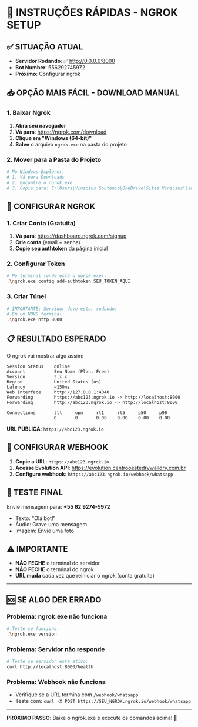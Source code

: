 # 🚀 INSTRUÇÕES RÁPIDAS - NGROK SETUP

## ✅ SITUAÇÃO ATUAL

- **Servidor Rodando**: ✅ http://0.0.0.0:8000
- **Bot Number**: 556292745972
- **Próximo**: Configurar ngrok

## 📥 OPÇÃO MAIS FÁCIL - DOWNLOAD MANUAL

### 1. Baixar Ngrok

1. **Abra seu navegador**
2. **Vá para**: https://ngrok.com/download
3. **Clique em "Windows (64-bit)"**
4. **Salve** o arquivo `ngrok.exe` na pasta do projeto

### 2. Mover para a Pasta do Projeto

```bash
# No Windows Explorer:
# 1. Vá para Downloads
# 2. Encontre o ngrok.exe
# 3. Copie para: C:\Users\Vinicius Soutenio\OneDrive\Sites Vinicius\Langcham. fluxo atendimento
```

## 🔑 CONFIGURAR NGROK

### 1. Criar Conta (Gratuita)

1. **Vá para**: https://dashboard.ngrok.com/signup
2. **Crie conta** (email + senha)
3. **Copie seu authtoken** da página inicial

### 2. Configurar Token

```bash
# No terminal (onde está o ngrok.exe):
.\ngrok.exe config add-authtoken SEU_TOKEN_AQUI
```

### 3. Criar Túnel

```bash
# IMPORTANTE: Servidor deve estar rodando!
# Em um NOVO terminal:
.\ngrok.exe http 8000
```

## 📋 RESULTADO ESPERADO

O ngrok vai mostrar algo assim:

```
Session Status    online
Account           Seu Nome (Plan: Free)
Version           3.x.x
Region            United States (us)
Latency           ~150ms
Web Interface     http://127.0.0.1:4040
Forwarding        https://abc123.ngrok.io -> http://localhost:8000
Forwarding        http://abc123.ngrok.io -> http://localhost:8000

Connections       ttl     opn     rt1     rt5     p50     p90
                  0       0       0.00    0.00    0.00    0.00
```

**URL PÚBLICA**: `https://abc123.ngrok.io`

## 🔗 CONFIGURAR WEBHOOK

1. **Copie a URL**: `https://abc123.ngrok.io`
2. **Acesse Evolution API**: https://evolution.centrooestedrywalldry.com.br
3. **Configure webhook**: `https://abc123.ngrok.io/webhook/whatsapp`

## 📱 TESTE FINAL

Envie mensagem para: **+55 62 9274-5972**

- Texto: "Olá bot!"
- Áudio: Grave uma mensagem
- Imagem: Envie uma foto

## ⚠️ IMPORTANTE

- **NÃO FECHE** o terminal do servidor
- **NÃO FECHE** o terminal do ngrok
- **URL muda** cada vez que reiniciar o ngrok (conta gratuita)

---

## 🆘 SE ALGO DER ERRADO

### Problema: ngrok.exe não funciona

```bash
# Teste se funciona:
.\ngrok.exe version
```

### Problema: Servidor não responde

```bash
# Teste se servidor está ativo:
curl http://localhost:8000/health
```

### Problema: Webhook não funciona

- Verifique se a URL termina com `/webhook/whatsapp`
- Teste com: `curl -X POST https://SEU_NGROK.ngrok.io/webhook/whatsapp`

---

**PRÓXIMO PASSO**: Baixe o ngrok.exe e execute os comandos acima! 🎯

